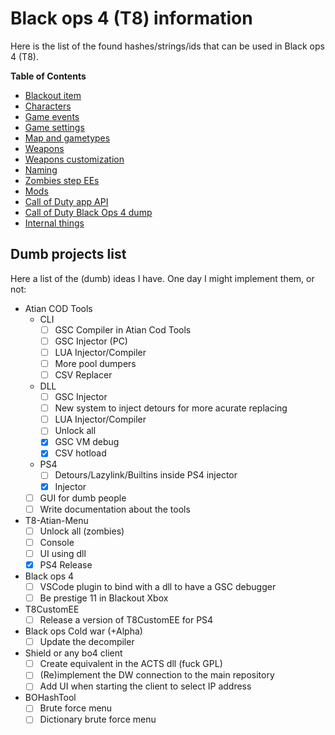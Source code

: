 # Black ops 4 (T8) information

Here is the list of the found hashes/strings/ids that can be used in Black ops 4 (T8).

**Table of Contents**

- [Blackout item](wzitems.md)
- [Characters](characters.md)
- [Game events](game_events.md)
- [Game settings](gamesettings.md)
- [Map and gametypes](mapgametypes.md)
- [Weapons](weapons.md)
- [Weapons customization](weaponscustom.md)
- [Naming](naming.md)
- [Zombies step EEs](zmee.md)
- [Mods](mods.md)
- [Call of Duty app API](api/)
- [Call of Duty Black Ops 4 dump](https://github.com/ate47/bo4-source)
- [Internal things](notes/)

## Dumb projects list

Here a list of the (dumb) ideas I have. One day I might implement them, or not:

- Atian COD Tools
  - CLI
    - [ ] GSC Compiler in Atian Cod Tools
    - [ ] GSC Injector (PC)
    - [ ] LUA Injector/Compiler
    - [ ] More pool dumpers
    - [ ] CSV Replacer
  - DLL
    - [ ] GSC Injector
    - [ ] New system to inject detours for more acurate replacing
    - [ ] LUA Injector/Compiler
    - [ ] Unlock all
    - [x] GSC VM debug
    - [x] CSV hotload
  - PS4
    - [ ] Detours/Lazylink/Builtins inside PS4 injector
    - [x] Injector
  - [ ] GUI for dumb people
  - [ ] Write documentation about the tools
- T8-Atian-Menu
  - [ ] Unlock all (zombies)
  - [ ] Console
  - [ ] UI using dll
  - [x] PS4 Release
- Black ops 4
  - [ ] VSCode plugin to bind with a dll to have a GSC debugger
  - [ ] Be prestige 11 in Blackout Xbox
- T8CustomEE
  - [ ] Release a version of T8CustomEE for PS4
- Black ops Cold war (+Alpha)
  - [ ] Update the decompiler
- Shield or any bo4 client
  - [ ] Create equivalent in the ACTS dll (fuck GPL)
  - [ ] (Re)implement the DW connection to the main repository
  - [ ] Add UI when starting the client to select IP address
- BOHashTool
  - [ ] Brute force menu
  - [ ] Dictionary brute force menu
